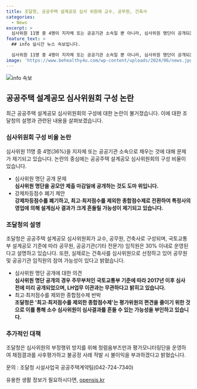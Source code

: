 ```yaml
---
title: 조달청, 공공주택 설계공모 심사 위원에 교수, 공무원, 건축사
categories:
  - News
excerpt: >
  심사위원 11명 중 4명이 지자체 또는 공공기관 소속일 뿐 아니라, 심사위원 명단이 공개되는 것에 대한 논란이 있다. 또한, 고도의 전문성을 갖춘 건축사가 심사위원에 참여할 가능성이 있으며, 최고·최저점수를 제외한 종합점수제로의 전환에 따른 부정 행위 방지 대책 등이 있는데, 조달청의 설명에 따르면 부정행위 방지를 위한 체계가 마련되어 있다고 한다.
feature_text: >
  ## info 실시간 뉴스 속보입니다.

  심사위원 11명 중 4명이 지자체 또는 공공기관 소속일 뿐 아니라, 심사위원 명단이 공개되는 것에 대한 논란이 있다. 또한, 고도의 전문성을 갖춘 건축사가 심사위원에 참여할 가능성이 있으며, 최고·최저점수를 제외한 종합점수제로의 전환에 따른 부정 행위 방지 대책 등이 있는데, 조달청의 설명에 따르면 부정행위 방지를 위한 체계가 마련되어 있다고 한다.
image: 'https://www.behealthy4u.com/wp-content/uploads/2024/06/news.jpg'
---
```


<p><img src="https://www.behealthy4u.com/wp-content/uploads/2024/06/news.jpg" alt="info 속보" /></p>

<h2 data-ke-size="size26">공공주택 설계공모 심사위원회 구성 논란</h2>

<p data-ke-size="size16">최근 공공주택 설계공모 심사위원회의 구성에 대한 논란이 불거졌습니다. 이에 대한 조달청의 설명과 관련된 내용을 살펴보겠습니다.</p>

<h3>심사위원회 구성 비율 논란</h3>

<p data-ke-size="size16">심사위원 11명 중 4명(36%)을 지자체 또는 공공기관 소속으로 채우는 것에 대해 문제가 제기되고 있습니다. 논란의 중심에는 공공주택 설계공모 심사위원회의 구성 비율이 있습니다.</p>

<ul>
    <li>심사위원 명단 공개 문제</li>
    <td style="text-align: center; height: 17px;"><b>심사위원 명단을 공모안 제출 마감일에 공개하는 것도 도마 위입니다.</b></td>
    <li>강제차등점수 폐기 제안</li>
    <td style="text-align: center; height: 17px;"><b>강제차등점수를 폐기하고, 최고·최저점수를 제외한 종합점수제로 전환하여 특정사의 영업에 의해 설계심사 결과가 크게 흔들릴 가능성이 제기되고 있습니다.</b></td>
</ul>

<h3>조달청의 설명</h3>

<p data-ke-size="size16">조달청은 공공주택 설계공모 심사위원회가 교수, 공무원, 건축사로 구성되며, 국토교통부 설계공모 기준에 따라 공무원, 공공기관(기타 전문가) 임직원은 30% 이내로 운영된다고 설명하고 있습니다. 또한, 실제로는 건축사를 심사위원으로 선정하고 있어 공무원 및 공공기관 임직원의 참여 가능성이 있다고 밝혔습니다.</p>

<ul>
    <li>심사위원 명단 공개에 대한 의견</li>
    <td style="text-align: center; height: 17px;"><b>심사위원 명단 공개의 경우 주무부처인 국토교통부 기준에 따라 2017년 이후 심사 전에 미리 공개되었으며, LH업무 이관과는 무관하다고 밝히고 있습니다.</b></td>
    <li>최고·최저점수를 제외한 종합점수제 반박</li>
    <td style="text-align: center; height: 17px;"><b>조달청은 '최고·최저점수를 제외한 종합점수제'는 평가위원의 편견을 줄이기 위한 것으로 이를 통해 소수 심사위원이 심사결과를 흔들 수 있는 가능성을 부인하고 있습니다.</b></td>
</ul>

<h3>추가적인 대책</h3>

<p data-ke-size="size16">조달청은 심사위원의 부정행위 방지를 위해 청렴옴부즈만과 평가모니터링단을 운영하여 채점결과를 사후평가하고 불공정 사례 적발 시 불이익을 부과하겠다고 밝혔습니다.</p>

<p data-ke-size="size16">문의 : 조달청 시설사업국 공공주택계약팀(042-724-7340)</p>

<p data-ke-size="size16"></p>
유용한 생활 정보가 필요하시다면, <a href="https://opensis.kr" rel="dofollow">opensis.kr</a>


